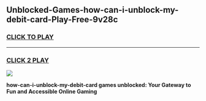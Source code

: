 
## Unblocked-Games-how-can-i-unblock-my-debit-card-Play-Free-9v28c
<h3>
<a href="https://premium76.site?title=how-can-i-unblock-my-debit-card&ref=18A1">CLICK TO PLAY</a></h3>
<hr>

<h3>
<a href="https://premium76.site?title=how-can-i-unblock-my-debit-card&ref=18A1">CLICK 2 PLAY</a>
  
</h3>

<a href="https://premium76.site?title=how-can-i-unblock-my-debit-card&ref=18A1"><img src="https://clearcache.store/games.png"></a>


**how-can-i-unblock-my-debit-card games unblocked: Your Gateway to Fun and Accessible Online Gaming**
